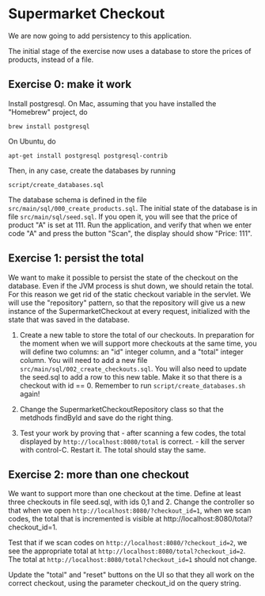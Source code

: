 
# Supermarket Checkout

We are now going to add persistency to this application.

The initial stage of the exercise now uses a database to store the prices of products, instead of a file.

## Exercise 0: make it work

Install postgresql.  On Mac, assuming that you have installed the "Homebrew" project, do

    brew install postgresql

On Ubuntu, do

    apt-get install postgresql postgresql-contrib

Then, in any case, create the databases by running

    script/create_databases.sql

The database schema is defined in the file `src/main/sql/000_create_products.sql`.  The initial state of the database is in file `src/main/sql/seed.sql`.  If you open it, you will see that the price of product "A" is set at 111.  Run the application, and verify that when we enter code "A" and press the button "Scan", the display should show "Price: 111".


## Exercise 1: persist the total

We want to make it possible to persist the state of the checkout on the database.  Even if the JVM process is shut down, we should retain the total.  For this reason we get rid of the static checkout variable in the servlet.  We will use the "repository" pattern, so that the repository will give us a new instance of the SupermarketCheckout at every request, initialized with the state that was saved in the database.

  1. Create a new table to store the total of our checkouts.  In preparation for the moment when we will support more checkouts at the same time, you will define two columns: an "id" integer column, and a "total" integer column.  You will need to add a new file `src/main/sql/002_create_checkouts.sql`.  You will also need to update the seed.sql to add a row to this new table.  Make it so that there is a checkout with id == 0.  Remember to run `script/create_databases.sh` again!

  2. Change the SupermarketCheckoutRepository class so that the metdhods findById and save do the right thing.

  3. Test your work by proving that
    - after scanning a few codes, the total displayed by `http://localhost:8080/total` is correct.
    - kill the server with control-C.  Restart it.  The total should stay the same.


## Exercise 2: more than one checkout

  We want to support more than one checkout at the time.  Define at least three checkouts in file seed.sql, with ids 0,1 and 2.  Change the controller so that when we open `http://localhost:8080/?checkout_id=1`, when we scan codes, the total that is incremented is visible at http://localhost:8080/total?checkout_id=1.

  Test that if we scan codes on `http://localhost:8080/?checkout_id=2`, we see the appropriate total at `http://localhost:8080/total?checkout_id=2`.  The total at `http://localhost:8080/total?checkout_id=1` should not change.

  Update the "total" and "reset" buttons on the UI so that they all work on the correct checkout, using the parameter checkout_id on the query string.


